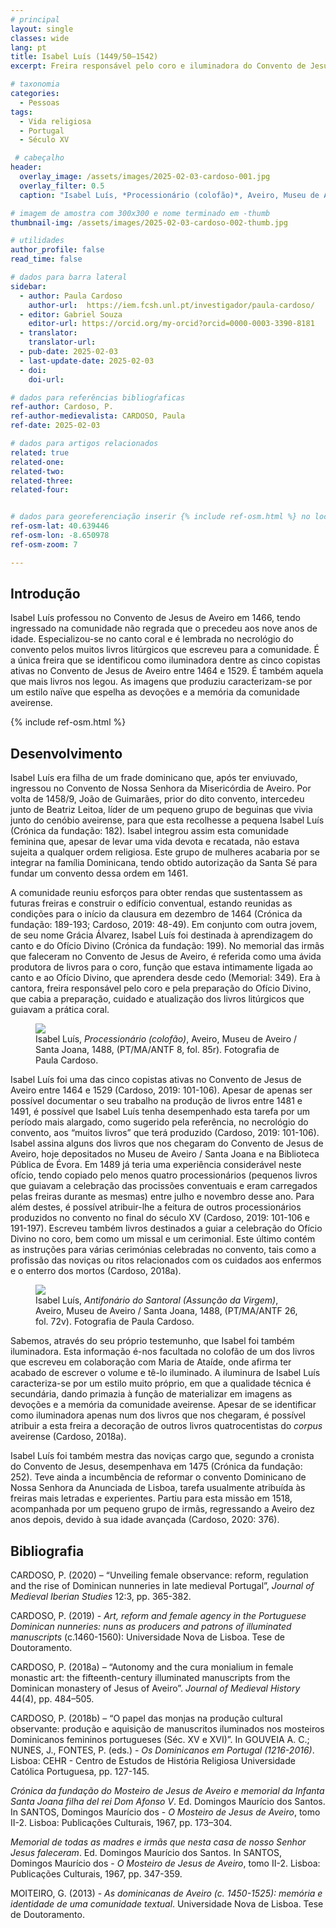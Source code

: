 ```yaml
---
# principal
layout: single
classes: wide
lang: pt
title: Isabel Luís (1449/50–1542)   
excerpt: Freira responsável pelo coro e iluminadora do Convento de Jesus de Aveiro 

# taxonomia
categories:
  - Pessoas
tags:
  - Vida religiosa
  - Portugal
  - Século XV

 # cabeçalho
header:
  overlay_image: /assets/images/2025-02-03-cardoso-001.jpg
  overlay_filter: 0.5 
  caption: "Isabel Luís, *Processionário (colofão)*, Aveiro, Museu de Aveiro / Santa Joana, 1488, (PT/MA/ANTF 8, fol. 85r). [Fotografia de Paula Cardoso]"

# imagem de amostra com 300x300 e nome terminado em -thumb
thumbnail-img: /assets/images/2025-02-03-cardoso-002-thumb.jpg

# utilidades
author_profile: false
read_time: false

# dados para barra lateral
sidebar:
  - author: Paula Cardoso
    author-url:  https://iem.fcsh.unl.pt/investigador/paula-cardoso/
  - editor: Gabriel Souza
    editor-url: https://orcid.org/my-orcid?orcid=0000-0003-3390-8181
  - translator: 
    translator-url:
  - pub-date: 2025-02-03
  - last-update-date: 2025-02-03
  - doi: 
    doi-url:

# dados para referências bibliogŕaficas
ref-author: Cardoso, P.
ref-author-medievalista: CARDOSO, Paula
ref-date: 2025-02-03

# dados para artigos relacionados
related: true
related-one:
related-two: 
related-three:  
related-four:  


# dados para georeferenciação inserir {% include ref-osm.html %} no local onde é para surgir mapa. Zoom entre 1 e 20
ref-osm-lat: 40.639446 
ref-osm-lon: -8.650978
ref-osm-zoom: 7

---
```

## Introdução
Isabel Luís professou no Convento de Jesus de Aveiro em 1466, tendo ingressado na comunidade não regrada que o precedeu aos nove anos de idade. Especializou-se no canto coral e é lembrada no necrológio do convento pelos muitos livros litúrgicos que escreveu para a comunidade. É a única freira que se identificou como iluminadora dentre as cinco copistas ativas no Convento de Jesus de Aveiro entre 1464 e 1529. É também aquela que mais livros nos legou. As imagens que produziu caracterizam-se por um estilo naïve que espelha as devoções e a memória da comunidade aveirense. 

<!--este código serve para inserir mapa -->
{% include ref-osm.html %}


## Desenvolvimento
Isabel Luís era filha de um frade dominicano que, após ter enviuvado, ingressou no Convento de Nossa Senhora da Misericórdia de Aveiro. Por volta de 1458/9, João de Guimarães, prior do dito convento, intercedeu junto de Beatriz Leitoa, líder de um pequeno grupo de beguinas que vivia junto do cenóbio aveirense, para que esta recolhesse a pequena Isabel Luís (Crónica da fundação: 182). Isabel integrou assim esta comunidade feminina que, apesar de levar uma vida devota e recatada, não estava sujeita a qualquer ordem religiosa. Este grupo de mulheres acabaria por se integrar na família Dominicana, tendo obtido autorização da Santa Sé para fundar um convento dessa ordem em 1461.  

A comunidade reuniu esforços para obter rendas que sustentassem as futuras freiras e construir o edifício conventual, estando reunidas as condições para o início da clausura em dezembro de 1464 (Crónica da fundação: 189-193; Cardoso, 2019: 48-49). Em conjunto com outra jovem, de seu nome Grácia Álvarez, Isabel Luís foi destinada à aprendizagem do canto e do Ofício Divino (Crónica da fundação: 199). No memorial das irmãs que faleceram no Convento de Jesus de Aveiro, é referida como uma ávida produtora de livros para o coro, função que estava intimamente ligada ao canto e ao Ofício Divino, que aprendera desde cedo (Memorial: 349). Era à cantora, freira responsável pelo coro e pela preparação do Ofício Divino, que cabia a preparação, cuidado e atualização dos livros litúrgicos que guiavam a prática coral. 

<figure class="align-center">
    <a href="{{ site.baseurl }}/assets/images/2025-02-03-cardoso-001.jpg"><img class="metade" src="{{ site.baseurl }}/assets/images/2025-02-03-cardoso-001.jpg"></a>
    <figcaption class="figure-text-center">
     Isabel Luís, <i>Processionário (colofão)</i>, Aveiro, Museu de Aveiro / Santa Joana, 1488, (PT/MA/ANTF 8, fol. 85r). Fotografia de Paula Cardoso.</figcaption>        
</figure>

Isabel Luís foi uma das cinco copistas ativas no Convento de Jesus de Aveiro entre 1464 e 1529 (Cardoso, 2019: 101-106). Apesar de apenas ser possível documentar o seu trabalho na produção de livros entre 1481 e 1491, é possível que Isabel Luís tenha desempenhado esta tarefa por um período mais alargado, como sugerido pela referência, no necrológio do convento, aos “muitos livros” que terá produzido (Cardoso, 2019: 101-106).  
Isabel assina alguns dos livros que nos chegaram do Convento de Jesus de Aveiro, hoje depositados no Museu de Aveiro / Santa Joana e na Biblioteca Pública de Évora. Em 1489 já teria uma experiência considerável neste ofício, tendo copiado pelo menos quatro processionários (pequenos livros que guiavam a celebração das procissões conventuais e eram carregados pelas freiras durante as mesmas) entre julho e novembro desse ano. Para além destes, é possível atribuir-lhe a feitura de outros processionários produzidos no convento no final do século XV (Cardoso, 2019: 101-106 e 191-197). Escreveu também livros destinados a guiar a celebração do Ofício Divino no coro, bem como um missal e um cerimonial. Este último contém as instruções para várias cerimónias celebradas no convento, tais como a profissão das noviças ou ritos relacionados com os cuidados aos enfermos e o enterro dos mortos (Cardoso, 2018a).  

<figure class="align-center">
    <a href="{{ site.baseurl }}/assets/images/2025-02-03-cardoso-002.jpg"><img class="metade" src="{{ site.baseurl }}/assets/images/2025-02-03-cardoso-002.jpg"></a>
    <figcaption class="figure-text-center">
     Isabel Luís, <i>Antifonário do Santoral (Assunção da Virgem)</i>, Aveiro, Museu de Aveiro / Santa Joana, 1488, (PT/MA/ANTF 26, fol. 72v). Fotografia de Paula Cardoso.</figcaption>        
</figure>

Sabemos, através do seu próprio testemunho, que Isabel foi também iluminadora. Esta informação é-nos facultada no colofão de um dos livros que escreveu em colaboração com Maria de Ataíde, onde afirma ter acabado de escrever o volume e tê-lo iluminado. A iluminura de Isabel Luís caracteriza-se por um estilo muito próprio, em que a qualidade técnica é secundária, dando primazia à função de materializar em imagens as devoções e a memória da comunidade aveirense. Apesar de se identificar como iluminadora apenas num dos livros que nos chegaram, é possível atribuir a esta freira a decoração de outros livros quatrocentistas do *corpus* aveirense (Cardoso, 2018a). 

Isabel Luís foi também mestra das noviças cargo que, segundo a cronista do Convento de Jesus, desempenhava em 1475 (Crónica da fundação: 252). Teve ainda a incumbência de reformar o convento Dominicano de Nossa Senhora da Anunciada de Lisboa, tarefa usualmente atribuída às freiras mais letradas e experientes. Partiu para esta missão em 1518, acompanhada por um pequeno grupo de irmãs, regressando a Aveiro dez anos depois, devido à sua idade avançada (Cardoso, 2020: 376). 

## Bibliografia
CARDOSO, P. (2020) – “Unveiling female observance: reform, regulation and the rise of Dominican nunneries in late medieval Portugal”, *Journal of Medieval Iberian Studies* 12:3, pp. 365-382.

CARDOSO, P. (2019) - *Art, reform and female agency in the Portuguese Dominican nunneries: nuns as producers and patrons of illuminated manuscripts* (c.1460-1560): Universidade Nova de Lisboa. Tese de Doutoramento.

CARDOSO, P. (2018a) – “Autonomy and the cura monialium in female monastic art: the fifteenth-century illuminated manuscripts from the Dominican monastery of Jesus of Aveiro”. *Journal of Medieval History* 44(4), pp. 484–505.

CARDOSO, P. (2018b) – “O papel das monjas na produção cultural observante: produção e aquisição de manuscritos iluminados nos mosteiros Dominicanos femininos portugueses (Séc. XV e XVI)”. In GOUVEIA A. C.; NUNES, J., FONTES, P. (eds.) - *Os Dominicanos em Portugal (1216-2016)*. Lisboa: CEHR - Centro de Estudos de História Religiosa Universidade Católica Portuguesa, pp. 127-145. 

*Crónica da fundação do Mosteiro de Jesus de Aveiro e memorial da Infanta Santa Joana filha del rei Dom Afonso V*. Ed. Domingos Maurício dos Santos. In SANTOS, Domingos Maurício dos - *O Mosteiro de Jesus de Aveiro*, tomo II-2. Lisboa: Publicações Culturais, 1967, pp. 173–304.

*Memorial de todas as madres e irmãs que nesta casa de nosso Senhor Jesus faleceram*. Ed. Domingos Maurício dos Santos. In SANTOS, Domingos Maurício dos - *O Mosteiro de Jesus de Aveiro*, tomo II-2. Lisboa: Publicações Culturais, 1967, pp. 347-359.

MOITEIRO, G. (2013) - *As dominicanas de Aveiro (c. 1450-1525): memória e identidade de uma comunidade textual*. Universidade Nova de Lisboa. Tese de Doutoramento.